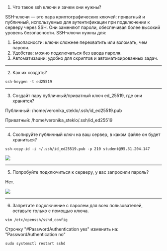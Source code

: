 1. Что такое ssh ключи и зачем они нужны?

SSH-ключи — это пара криптографических ключей: приватный и публичный, используемых для аутентификации при подключении к серверу через SSH. Они заменяют пароли, обеспечивая более высокий уровень безопасности.
SSH-ключи нужны для:
1. Безопасности: ключи сложнее перехватить или взломать, чем пароли.
2. Удобства: можно подключаться без ввода пароля.
3. Автоматизации: удобно для скриптов и автоматизированных задач.

---

2. Как их создать?

```bush
ssh-keygen -t ed25519
```

---

3. Создайт пару публичный/приватный ключ ed_25519, где они хранятся?

Публичный: /home/veronika_steklo/.ssh/id_ed25519.pub

Приватный: /home/veronika_steklo/.ssh/id_ed25519

---

4. Скопируйте публичный ключ на ваш сервер, в каком файле он будет храниться?

```
ssh-copy-id -i ~/.ssh/id_ed25519.pub -p 210 student@95.31.204.147
```

![](https://github.com/VeronikaSteklo/Tasks_241_zagudalina/blob/a36696dd5120202e6264bf0dcbe1b8a01a8db568/7-SSH/images/%D0%A1%D0%BD%D0%B8%D0%BC%D0%BE%D0%BA%20%D1%8D%D0%BA%D1%80%D0%B0%D0%BD%D0%B0%202024-12-15%20122832.png)

---

5. Попробуйте подключиться к серверу, у вас запросили пароль?

Нет.

![](https://github.com/VeronikaSteklo/Tasks_241_zagudalina/blob/a36696dd5120202e6264bf0dcbe1b8a01a8db568/7-SSH/images/%D0%A1%D0%BD%D0%B8%D0%BC%D0%BE%D0%BA%20%D1%8D%D0%BA%D1%80%D0%B0%D0%BD%D0%B0%202024-12-15%20122850.png)

---

6. Запретите подключение с паролем для всех пользователей, оставьте только с помощью ключа.

```bush
vim /etc/openssh/sshd_config
```

Строчку "#PasswordAuthentication yes" изменить на: "PasswordAuthentication no"

```bush
sudo systemctl restart sshd
```
